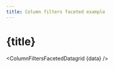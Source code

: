```yaml
---
title: Column filters faceted example
---
```


<script>
import ColumnFiltersFacetedDatagrid from './column-filters-faceted-datagrid.svelte';
import { inventoryData as data } from '$lib/data/data-storage.svelte';
</script>

# {title}

<ColumnFiltersFacetedDatagrid {data} />
